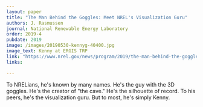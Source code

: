 ```yaml
---
layout: paper
title: "The Man Behind the Goggles: Meet NREL's Visualization Guru"
authors: J. Rasmussen
journal: National Renewable Energy Laboratory
order: 2019-4
pubdate: 2019
image: /images/20190530-kennyg-40400.jpg
image_text: Kenny at ERGIS TRP
link: "https://www.nrel.gov/news/program/2019/the-man-behind-the-goggles-meet-nrels-visualization-guru-kenny-gruchalla.html"
links:

---
```

To NRELians, he's known by many names. He's the guy with the 3D goggles. He's the creator of "the cave." He's the silhouette of record. To his peers, he's the visualization guru. But to most, he's simply Kenny.
